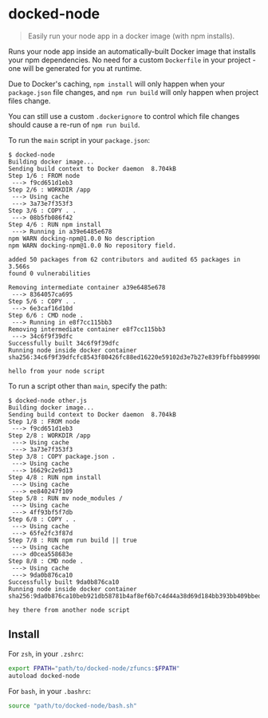 # docked-node
> Easily run your node app in a docker image (with npm installs).

Runs your node app inside an automatically-built Docker image that installs your npm dependencies.
No need for a custom `Dockerfile` in your project - one will be generated for you at runtime.

Due to Docker's caching, `npm install` will only happen when your `package.json` file changes,
and `npm run build` will only happen when project files change.

You can still use a custom `.dockerignore`
to control which file changes should cause a re-run of `npm run build`.

To run the `main` script in your `package.json`:

```console
$ docked-node
Building docker image...
Sending build context to Docker daemon  8.704kB
Step 1/6 : FROM node
 ---> f9cd651d1eb3
Step 2/6 : WORKDIR /app
 ---> Using cache
 ---> 3a73e7f353f3
Step 3/6 : COPY . .
 ---> 08b5fb086f42
Step 4/6 : RUN npm install
 ---> Running in a39e6485e678
npm WARN docking-npm@1.0.0 No description
npm WARN docking-npm@1.0.0 No repository field.

added 50 packages from 62 contributors and audited 65 packages in 3.566s
found 0 vulnerabilities

Removing intermediate container a39e6485e678
 ---> 8364057ca695
Step 5/6 : COPY . .
 ---> 6e3caf16d10d
Step 6/6 : CMD node .
 ---> Running in e8f7cc115bb3
Removing intermediate container e8f7cc115bb3
 ---> 34c6f9f39dfc
Successfully built 34c6f9f39dfc
Running node inside docker container sha256:34c6f9f39dfcfc8543f80426fc88ed16220e59102d3e7b27e839fbffbb899908...

hello from your node script
```

To run a script other than `main`, specify the path:

```console
$ docked-node other.js
Building docker image...
Sending build context to Docker daemon  8.704kB
Step 1/8 : FROM node
 ---> f9cd651d1eb3
Step 2/8 : WORKDIR /app
 ---> Using cache
 ---> 3a73e7f353f3
Step 3/8 : COPY package.json .
 ---> Using cache
 ---> 16629c2e9d13
Step 4/8 : RUN npm install
 ---> Using cache
 ---> ee840247f109
Step 5/8 : RUN mv node_modules /
 ---> Using cache
 ---> 4ff93bf5f7db
Step 6/8 : COPY . .
 ---> Using cache
 ---> 65fe2fc3f87d
Step 7/8 : RUN npm run build || true
 ---> Using cache
 ---> d0cea558683e
Step 8/8 : CMD node .
 ---> Using cache
 ---> 9da0b876ca10
Successfully built 9da0b876ca10
Running node inside docker container sha256:9da0b876ca10beb921db58781b4af8ef6b7c4d44a38d69d184bb393bb409bbed...

hey there from another node script
```

## Install

For `zsh`, in your `.zshrc`:

```sh
export FPATH="path/to/docked-node/zfuncs:$FPATH"
autoload docked-node
```

For `bash`, in your `.bashrc`:

```sh
source "path/to/docked-node/bash.sh"
```
